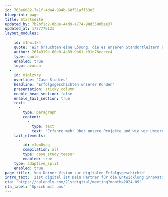 ```yaml
---
id: 763e6082-7a1f-4da4-994b-68f51aff53e5
blueprint: page
title: Startseite
updated_by: 7b2bf1c2-0b8e-44d9-a774-98d3580bee37
updated_at: 1727776121
layout_modules:
  -
    id: m1hwi1k4
    quote: 'Wir brauchten eine Lösung, die es unseren Standortleitern ermöglicht, ohne umständliche Suchprozesse die besten Dienstleister für unsere spezifischen Bedürfnisse schnell und einfach zu finden und zu beauftragen. Da andere Unternehmen vor den gleichen Herausforderungen standen, wurde OPTICERT geschaffen, um genau diese Lücke zu schließen.'
    author: 2614919e-60e0-4a09-9b61-c91d78ecccc4
    type: quote
    enabled: true
    logo: avacon
  -
    id: m1glzvry
    overline: 'Case Studies'
    headline: 'Erfolgsgeschichten unserer Kunden'
    presentation: sticky_column
    enable_head_section: false
    enable_tail_section: true
    text:
      -
        type: paragraph
        content:
          -
            type: text
            text: 'Erfahre mehr über unsere Projekte und wie wir Unternehmen dabei unterstützt haben, ihre digitalen Herausforderungen zu meistern und innovative Lösungen zu finden.'
    tail_elements:
      -
        id: m1gm0ycg
        compilation: all
        type: case_study_teaser
        enabled: true
    type: adaptive_split
    enabled: true
page_title: 'Von Deiner Vision zur digitalen Erfolgsgeschichte'
intro_text: '21st digital ist Dein Partner für die Entwicklung innovativer digitaler Produkte. Wir begleiten Dich durch die digitale Transformation, hinterfragen bestehende Prozesse und entwickeln maßgeschneiderte Strategien, um sowohl digitale Produkte als auch Geschäftsmodelle erfolgreich zu gestalten.'
cta: 'https://calendly.com/21stdigital/meeting?month=2024-09'
cta_label: 'Sprich mit uns'
---
```

